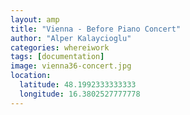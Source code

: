 ```yaml
---
layout: amp
title: "Vienna - Before Piano Concert"
author: "Alper Kalaycioglu"
categories: whereiwork
tags: [documentation]
image: vienna36-concert.jpg
location:
  latitude: 48.1992333333333
  longitude: 16.3802527777778
---
```

